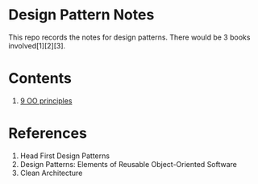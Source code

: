 # Design Pattern Notes
This repo records the notes for design patterns. There would be 3 books involved[1][2][3].

# Contents
1. [9 OO principles](./oo_principles/oo_principles.md)

# References
1. Head First Design Patterns
2. Design Patterns: Elements of Reusable Object-Oriented Software
3. Clean Architecture
